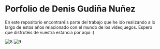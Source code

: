 # Porfolio de Denis Gudiña Nuñez
En este repositorio encontraréis parte del trabajo que he ido realizando a lo largo de estos años relacionado con el mundo de los videojuegos.
Espero que disfrutéis de vuestra estancia por aquí :)

![8](https://github.com/SyreWolf/Portfolio_Denis_Gudina_Nunez/blob/master/CV_1.png)
![9](https://github.com/SyreWolf/Portfolio_Denis_Gudina_Nunez/blob/master/CV_2.png)

